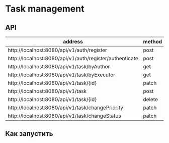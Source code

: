 # Task management
## API
| address                                                  | method | description |
|----------------------------------------------------------|--------|-------------|
| http://localhost:8080/api/v1/auth/register               | post   |             | 
| http://localhost:8080/api/v1/auth/register/authenticate  | post   |             |
| http://localhost:8080/api/v1/task/byAuthor               | get    |             |
| http://localhost:8080/api/v1/task/byExecutor             | get    |             |
| http://localhost:8080/api/v1/task/{id}                   | patch  |             |
| http://localhost:8080/api/v1/task                        | post   |             |
| http://localhost:8080/api/v1/task/{id}                   | delete |             |
| http://localhost:8080/api/v1/task/changePriority         | patch  |             |
| http://localhost:8080/api/v1/task/changeStatus           | patch  |             |


## Как запустить